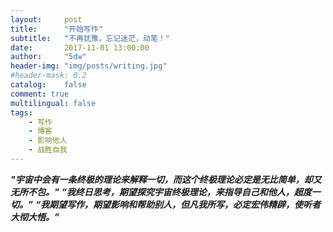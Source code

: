 ```yaml
---
layout:     post
title:      "开始写作"
subtitle:   "不再犹豫，忘记迷茫，动笔！"
date:       2017-11-01 13:00:00
author:     "5dw"
header-img: "img/posts/writing.jpg"
#header-mask: 0.2
catalog:    false
comment: true
multilingual: false
tags:
    - 写作
    - 博客
    - 影响他人
    - 战胜自我
---
```


***"宇宙中会有一条终极的理论来解释一切，而这个终极理论必定是无比简单，却又无所不包。"***
***“我终日思考，期望探究宇宙终极理论，来指导自己和他人，超度一切。”***
***“我期望写作，期望影响和帮助别人，但凡我所写，必定宏伟精辟，使听者大彻大悟。”***

